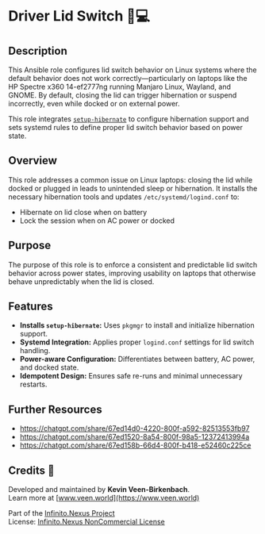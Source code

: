 # Driver Lid Switch 🛑💻

## Description

This Ansible role configures lid switch behavior on Linux systems where the default behavior does not work correctly—particularly on laptops like the HP Spectre x360 14-ef2777ng running Manjaro Linux, Wayland, and GNOME. By default, closing the lid can trigger hibernation or suspend incorrectly, even while docked or on external power.

This role integrates [`setup-hibernate`](https://github.com/kevinveenbirkenbach/setup-hibernate) to configure hibernation support and sets systemd rules to define proper lid switch behavior based on power state.

## Overview

This role addresses a common issue on Linux laptops: closing the lid while docked or plugged in leads to unintended sleep or hibernation. It installs the necessary hibernation tools and updates `/etc/systemd/logind.conf` to:

- Hibernate on lid close when on battery
- Lock the session when on AC power or docked

## Purpose

The purpose of this role is to enforce a consistent and predictable lid switch behavior across power states, improving usability on laptops that otherwise behave unpredictably when the lid is closed.

## Features

- **Installs `setup-hibernate`:** Uses `pkgmgr` to install and initialize hibernation support.
- **Systemd Integration:** Applies proper `logind.conf` settings for lid switch handling.
- **Power-aware Configuration:** Differentiates between battery, AC power, and docked state.
- **Idempotent Design:** Ensures safe re-runs and minimal unnecessary restarts.

## Further Resources
- https://chatgpt.com/share/67ed14d0-4220-800f-a592-82513553fb97
- https://chatgpt.com/share/67ed1520-8a54-800f-98a5-12372413994a
- https://chatgpt.com/share/67ed158b-66d4-800f-b418-e52460c225ce

## Credits 📝

Developed and maintained by **Kevin Veen-Birkenbach**.  
Learn more at [www.veen.world](https://www.veen.world)

Part of the [Infinito.Nexus Project](https://s.infinito.nexus/code)  
License: [Infinito.Nexus NonCommercial License](https://s.infinito.nexus/license)
